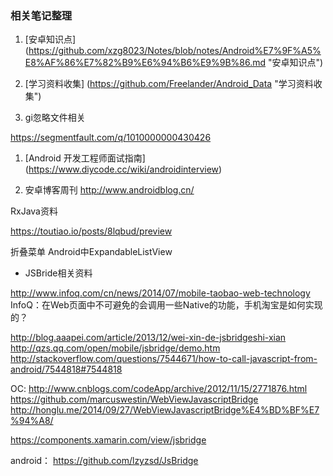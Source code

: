 ### 相关笔记整理
1. [安卓知识点] (https://github.com/xzg8023/Notes/blob/notes/Android%E7%9F%A5%E8%AF%86%E7%82%B9%E6%94%B6%E9%9B%86.md "安卓知识点")
1. [学习资料收集] (https://github.com/Freelander/Android_Data "学习资料收集")


1. gi忽略文件相关

https://segmentfault.com/q/1010000000430426

1. [Android 开发工程师面试指南] (https://www.diycode.cc/wiki/androidinterview)

2. 安卓博客周刊
http://www.androidblog.cn/


RxJava资料

https://toutiao.io/posts/8lqbud/preview

折叠菜单
Android中ExpandableListView

+ JSBride相关资料

http://www.infoq.com/cn/news/2014/07/mobile-taobao-web-technology
InfoQ：在Web页面中不可避免的会调用一些Native的功能，手机淘宝是如何实现的？

http://blog.aaapei.com/article/2013/12/wei-xin-de-jsbridgeshi-xian
http://qzs.qq.com/open/mobile/jsbridge/demo.htm
http://stackoverflow.com/questions/7544671/how-to-call-javascript-from-android/7544818#7544818

OC:
http://www.cnblogs.com/codeApp/archive/2012/11/15/2771876.html
https://github.com/marcuswestin/WebViewJavascriptBridge
http://honglu.me/2014/09/27/WebViewJavascriptBridge%E4%BD%BF%E7%94%A8/

https://components.xamarin.com/view/jsbridge


android：
https://github.com/lzyzsd/JsBridge
